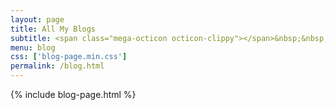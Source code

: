 ```yaml
---
layout: page
title: All My Blogs
subtitle: <span class="mega-octicon octicon-clippy"></span>&nbsp;&nbsp; Take notes about everything new
menu: blog
css: ['blog-page.min.css']
permalink: /blog.html
---
```

{% include blog-page.html %}